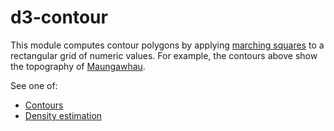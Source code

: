 <script setup>

import * as Plot from "@observablehq/plot";
import {data as volcano} from "./data/volcano.data.js";
import PlotRender from "./components/PlotRender.js";

</script>

# d3-contour

<PlotRender :options='{
  axis: null,
  aspectRatio: 1,
  marks: [
    Plot.contour(volcano.values, {
      width: volcano.width,
      height: volcano.height,
      fill: Plot.identity,
      stroke: "black",
      interval: 5
    })
  ]
}' />

This module computes contour polygons by applying [marching squares](https://en.wikipedia.org/wiki/Marching_squares) to a rectangular grid of numeric values. For example, the contours above show the topography of [Maungawhau](https://en.wikipedia.org/wiki/Maungawhau_/_Mount_Eden).

See one of:

- [Contours](./d3-contour/contour.md)
- [Density estimation](./d3-contour/density.md)
